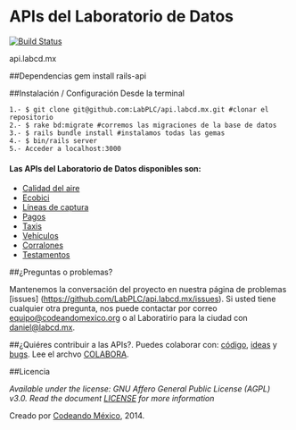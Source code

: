 APIs del Laboratorio de Datos
=====

[![Build Status](https://travis-ci.org/LabPLC/api.labcd.mx.svg)](https://travis-ci.org/LabPLC/api.labcd.mx)

api.labcd.mx

##Dependencias
	gem install rails-api

##Instalación / Configuración
	Desde la terminal

	1.- $ git clone git@github.com:LabPLC/api.labcd.mx.git #clonar el repositorio 
    2.- $ rake bd:migrate #corremos las migraciones de la base de datos
    3.- $ rails bundle install #instalamos todas las gemas
    4.- $ bin/rails server
    5.- Acceder a localhost:3000


#### Las APIs del Laboratorio de Datos disponibles son:
* [Calidad del aire][aire]
* [Ecobici][ecobici]
* [Líneas de captura][lineas]
* [Pagos][pagos]
* [Taxis][taxis]
* [Vehículos][vehiculos]
* [Corralones][corralones]
* [Testamentos][testamentos]

[home]: https://github.com/LabPLC/api.labcd.mx/wiki
[aire]: https://github.com/LabPLC/api.labcd.mx/wiki/Calidad-del-Aire
[ecobici]: https://github.com/LabPLC/api.labcd.mx/wiki/Ecobici
[lineas]: https://github.com/LabPLC/api.labcd.mx/wiki/Lineas-de-captura
[pagos]: https://github.com/LabPLC/api.labcd.mx/wiki/Pagos
[taxis]: https://github.com/LabPLC/api.labcd.mx/wiki/Taxis
[vehiculos]: https://github.com/LabPLC/api.labcd.mx/wiki/Vehiculos
[corralones]: https://github.com/LabPLC/api.labcd.mx/wiki/Corralones
[testamentos]: https://github.com/LabPLC/api.labcd.mx/wiki/Testamentos

##¿Preguntas o problemas? 

Mantenemos la conversación del proyecto en nuestra página de problemas [issues] (https://github.com/LabPLC/api.labcd.mx/issues). Si usted tiene cualquier otra pregunta, nos puede contactar por correo <equipo@codeandomexico.org> o al Laboratirio para la ciudad con <daniel@labcd.mx>.

##¿Quiéres contribuir a las APIs?. Puedes colaborar con:
[código](https://github.com/LabPLC/api.labcd.mx/pulls),
[ideas](https://github.com/LabPLC/api.labcd.mx/issues) y 
[bugs](https://github.com/LabPLC/api.labcd.mx/issues). Lee el archvo [COLABORA](/CONTRIBUYE.md).

##Licencia

_Available under the license: GNU Affero General Public License (AGPL) v3.0. Read the document [LICENSE](/LICENSE) for more information_

Creado por [Codeando México](http://www.codeandomexico.org), 2014.
